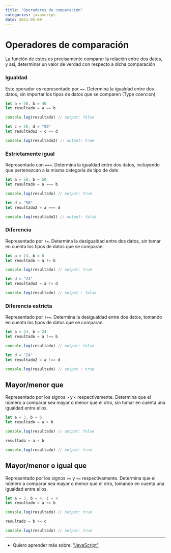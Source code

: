 ```yaml
---
title: "Operadores de comparación"
categories: javascript
date: 2021-05-09
---
```


# Operadores de comparación

La función de estos es precisamente comparar la relación entre dos datos, y así, determinar un valor de verdad con respecto a dicha comparación

### Igualdad
Este operador es representado por `==`. Determina la igualdad entre dos datos, sin importar los tipos de datos que se comparen (Type coercion)

````js
let a = 50, b = 40
let resultado = a == b

console.log(resultado) // output: false

let c = 50, d = "50"
let resultado2 = c == d

console.log(resultado2) // output: true
````

### Estrictamente igual
Representado con `===`. Determina la igualdad entre dos datos, incluyendo que pertenezcan a la misma categoría de tipo de dato

````js
let a = 50, b = 50
let resultado = a === b

console.log(resultado) // output: true

let d = "50"
let resultado2 = a === d

console.log(resultado2) // output: false
````

### Diferencia
Representado por `!=`. Determina la desigualdad entre dos datos, sin tomar en cuenta los tipos de datos que se comparan.

````js
let a = 24, b = 6
let resultado = a != b

console.log(resultado) // output: true

let d = "24"
let resultado2 = a != d

console.log(resultado) // output : false
````

### Diferencia estricta
Representado por `!==`. Determina la desigualdad entre dos datos, tomando en cuenta los tipos de datos que se comparan.

````js
let a = 24, b = 24
let resultado = a !== b

console.log(resultado) // output: false

let d = "24"
let resultado2 = a !== d

console.log(resultado) // output : true
````

## Mayor/menor que
Representado por los signos `>` y `<` respectivamente. Determina que el número a comparar sea mayor o menor que el otro, sin tomar en cuenta una igualdad entre ellos.

````js
let a = 3, b = 6
let resultado = a > b

console.log(resultado) // output: false

resultado = a < b

console.log(resultado) // output: true
````

## Mayor/menor o igual que
Representado por los signos `>=` y `<=` respectivamente. Determina que el número a comparar sea mayor o menor que el otro, tomando en cuenta una igualdad entre ellos.

````js
let a = 3, b = 4, c = 4
let resultado = a <= b

console.log(resultado) // output: true

resultado = b >= c

console.log(resultado) // output: true
````

***

- Quiero aprender más sobre: ["JavaScript"](../00/javascript)
